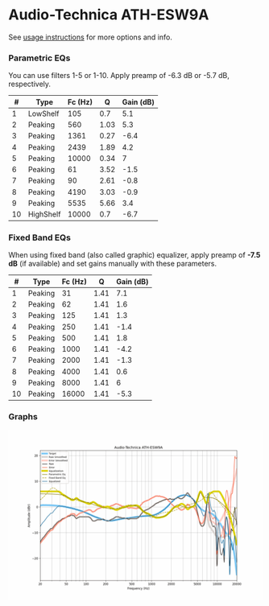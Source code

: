 # Audio-Technica ATH-ESW9A
See [usage instructions](https://github.com/jaakkopasanen/AutoEq#usage) for more options and info.

### Parametric EQs
You can use filters 1-5 or 1-10. Apply preamp of -6.3 dB or -5.7 dB, respectively.

|   # | Type      |   Fc (Hz) |    Q |   Gain (dB) |
|-----|-----------|-----------|------|-------------|
|   1 | LowShelf  |       105 | 0.7  |         5.1 |
|   2 | Peaking   |       560 | 1.03 |         5.3 |
|   3 | Peaking   |      1361 | 0.27 |        -6.4 |
|   4 | Peaking   |      2439 | 1.89 |         4.2 |
|   5 | Peaking   |     10000 | 0.34 |         7   |
|   6 | Peaking   |        61 | 3.52 |        -1.5 |
|   7 | Peaking   |        90 | 2.61 |        -0.8 |
|   8 | Peaking   |      4190 | 3.03 |        -0.9 |
|   9 | Peaking   |      5535 | 5.66 |         3.4 |
|  10 | HighShelf |     10000 | 0.7  |        -6.7 |

### Fixed Band EQs
When using fixed band (also called graphic) equalizer, apply preamp of **-7.5 dB** (if available) and set gains manually with these parameters.

|   # | Type    |   Fc (Hz) |    Q |   Gain (dB) |
|-----|---------|-----------|------|-------------|
|   1 | Peaking |        31 | 1.41 |         7.1 |
|   2 | Peaking |        62 | 1.41 |         1.6 |
|   3 | Peaking |       125 | 1.41 |         1.3 |
|   4 | Peaking |       250 | 1.41 |        -1.4 |
|   5 | Peaking |       500 | 1.41 |         1.8 |
|   6 | Peaking |      1000 | 1.41 |        -4.2 |
|   7 | Peaking |      2000 | 1.41 |        -1.3 |
|   8 | Peaking |      4000 | 1.41 |         0.6 |
|   9 | Peaking |      8000 | 1.41 |         6   |
|  10 | Peaking |     16000 | 1.41 |        -5.3 |

### Graphs
![](./Audio-Technica%20ATH-ESW9A.png)
